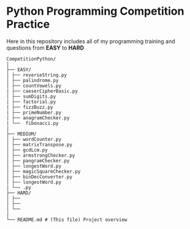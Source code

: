 # Python Programming Competition Practice

Here in this repository includes all of my programming training and questions from **EASY** to **HARD**

```
CompetitionPython/
│
├── EASY/
│ ├── reverseString.py
│ ├── palindrome.py
│ ├── countVowels.py
| ├── caeserCipherBasic.py
│ ├── sumDigits.py
| ├── factorial.py
| ├── fizzBuzz.py
| ├── primeNumber.py
| ├── anagramChecker.py
| └──  fibonacci.py
| 
├── MEDIUM/
│ ├── wordCounter.py
│ ├── matrixTranspose.py
│ ├── gcdLcm.py
│ ├── armstrongChecker.py
│ ├── pangramChecker.py
│ ├── longestWord.py
│ ├── magicSquareChecker.py
│ ├── binDecConverter.py
│ ├── longestWord.py
| └── .py
├── HARD/
│ ├── 
│ ├── 
│ └── 
|
└── README.md # (This file) Project overview
```